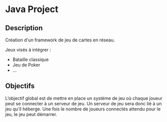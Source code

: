 #  Java Project



## Description 

Création d'un framework de jeu de cartes en réseau.

Jeux visés à intégrer :
- Bataille classique
- Jeu de Poker
- ...


## Objectifs
L’objectif global est de mettre en place un système de jeu où chaque joueur peut se connecter à un
serveur de jeu. Un serveur de jeu sera donc lié à un jeu qu’il héberge. Une fois le nombre de joueurs
connectés attendu pour le jeu, le jeu peut démarrer.


